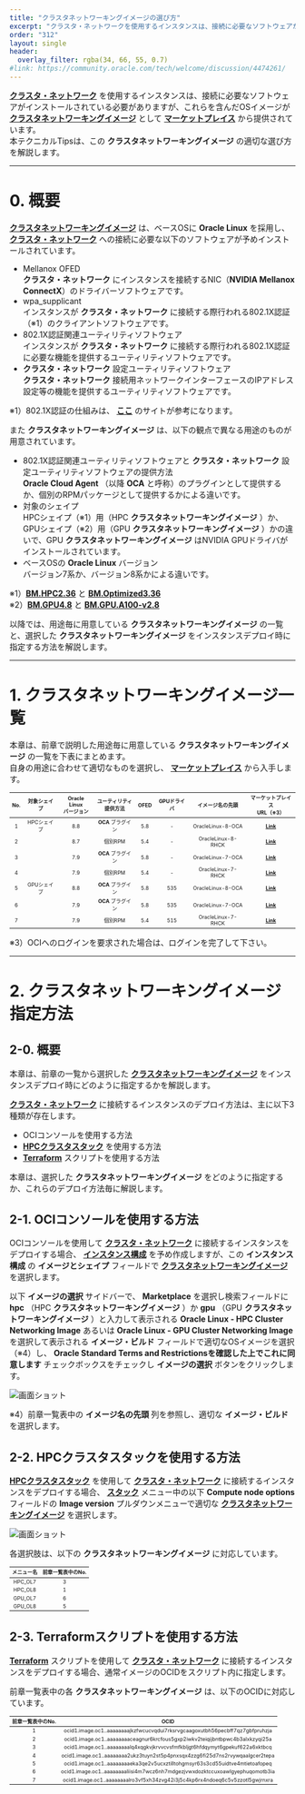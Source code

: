 ```yaml
---
title: "クラスタネットワーキングイメージの選び方"
excerpt: "クラスタ・ネットワークを使用するインスタンスは、接続に必要なソフトウェアがインストールされている必要がありますが、これらを含んだOSイメージがクラスタネットワーキングイメージとしてマーケットプレイスから提供されています。本テクニカルTipsは、このクラスタネットワーキングイメージの適切な選び方を解説します。"
order: "312"
layout: single
header:
  overlay_filter: rgba(34, 66, 55, 0.7)
#link: https://community.oracle.com/tech/welcome/discussion/4474261/
---
```

<style>
table, th, td {
    font-size: 80%;
}
</style>

**[クラスタ・ネットワーク](/ocitutorials/hpc/#5-1-クラスタネットワーク)** を使用するインスタンスは、接続に必要なソフトウェアがインストールされている必要がありますが、これらを含んだOSイメージが **[クラスタネットワーキングイメージ](/ocitutorials/hpc/#5-13-クラスタネットワーキングイメージ)** として **[マーケットプレイス](/ocitutorials/hpc/#5-5-マーケットプレイス)** から提供されています。  
本テクニカルTipsは、この **クラスタネットワーキングイメージ** の適切な選び方を解説します。

***
# 0. 概要

**[クラスタネットワーキングイメージ](/ocitutorials/hpc/#5-13-クラスタネットワーキングイメージ)** は、ベースOSに **Oracle Linux** を採用し、 **[クラスタ・ネットワーク](/ocitutorials/hpc/#5-1-クラスタネットワーク)** への接続に必要な以下のソフトウェアが予めインストールされています。

- Mellanox OFED  
**クラスタ・ネットワーク** にインスタンスを接続するNIC（**NVIDIA Mellanox ConnectX**）のドライバーソフトウェアです。
- wpa_supplicant  
インスタンスが **クラスタ・ネットワーク** に接続する際行われる802.1X認証（※1）のクライアントソフトウェアです。
- 802.1X認証関連ユーティリティソフトウェア  
インスタンスが **クラスタ・ネットワーク** に接続する際行われる802.1X認証に必要な機能を提供するユーティリティソフトウェアです。
- **クラスタ・ネットワーク** 設定ユーティリティソフトウェア  
**クラスタ・ネットワーク** 接続用ネットワークインターフェースのIPアドレス設定等の機能を提供するユーティリティソフトウェアです。

※1）802.1X認証の仕組みは、 **[ここ](https://www.infraexpert.com/study/wireless14.html)** のサイトが参考になります。  

また **クラスタネットワーキングイメージ** は、以下の観点で異なる用途のものが用意されています。

- 802.1X認証関連ユーティリティソフトウェアと **クラスタ・ネットワーク** 設定ユーティリティソフトウェアの提供方法  
**Oracle Cloud Agent** （以降 **OCA** と呼称）のプラグインとして提供するか、個別のRPMパッケージとして提供するかによる違いです。  
- 対象のシェイプ  
HPCシェイプ（※1）用（HPC **クラスタネットワーキングイメージ** ）か、GPUシェイプ（※2）用（GPU **クラスタネットワーキングイメージ** ）かの違いで、GPU **クラスタネットワーキングイメージ** はNVIDIA GPUドライバがインストールされています。  
- ベースOSの **Oracle Linux** バージョン  
バージョン7系か、バージョン8系かによる違いです。  

※1）**[BM.HPC2.36](https://docs.oracle.com/ja-jp/iaas/Content/Compute/References/computeshapes.htm#previous-generation-shapes__previous-generation-bm)** と **[BM.Optimized3.36](https://docs.oracle.com/ja-jp/iaas/Content/Compute/References/computeshapes.htm#bm-hpc-optimized)**  
※2）**[BM.GPU4.8](https://docs.oracle.com/ja-jp/iaas/Content/Compute/References/computeshapes.htm#bm-gpu)** と **[BM.GPU.A100-v2.8](https://docs.oracle.com/ja-jp/iaas/Content/Compute/References/computeshapes.htm#bm-gpu)** 

以降では、用途毎に用意している **クラスタネットワーキングイメージ** の一覧と、選択した **クラスタネットワーキングイメージ** をインスタンスデプロイ時に指定する方法を解説します。

***
# 1. クラスタネットワーキングイメージ一覧

本章は、前章で説明した用途毎に用意している **クラスタネットワーキングイメージ** の一覧を下表にまとめます。  
自身の用途に合わせて適切なものを選択し、 **[マーケットプレイス](/ocitutorials/hpc/#5-5-マーケットプレイス)** から入手します。  

|No.| 対象シェイプ  | **Oracle Linux**<br>バージョン | ユーティリティ<br>提供方法 | OFED | GPUドライバ | イメージ名の先頭           | **マーケットプレイス**<br>URL（※3）                                                    |
| :-:|:-----: | :-----------------------: | :--------------: | :--: | :-----: | :----------------: | :---------------------------------------------------------------------: |
|1| HPCシェイプ | 8.8                       | **OCA** プラグイン         | 5.8  | -       | OracleLinux-8-OCA  | **[Link](https://cloud.oracle.com/marketplace/application/63394796/)**  |
|2|         | 8.7                       | 個別RPM            | 5.4  | -       | OracleLinux-8-RHCK | **[Link](https://cloud.oracle.com/marketplace/application/63394796/)**  |
|3|         | 7.9                       | **OCA** プラグイン         | 5.8  | -       | OracleLinux-7-OCA  | **[Link](https://cloud.oracle.com/marketplace/application/63394796/)**  |
|  4|       | 7.9                       | 個別RPM            | 5.4  | -       | OracleLinux-7-RHCK | **[Link](https://cloud.oracle.com/marketplace/application/63394796/)**  |
| 5|GPUシェイプ | 8.8                       | **OCA** プラグイン         | 5.8  | 535     | OracleLinux-8-OCA  | **[Link](https://cloud.oracle.com/marketplace/application/134254210/)** |
|   6|      | 7.9                       | **OCA** プラグイン         | 5.8  | 535     | OracleLinux-7-OCA  | **[Link](https://cloud.oracle.com/marketplace/application/134254210/)** |
|     7|    | 7.9                       | 個別RPM            | 5.4  | 515     | OracleLinux-7-RHCK | **[Link](https://cloud.oracle.com/marketplace/application/134254210/)** |

※3）OCIへのログインを要求された場合は、ログインを完了して下さい。

***
# 2. クラスタネットワーキングイメージ指定方法

## 2-0. 概要

本章は、前章の一覧から選択した **[クラスタネットワーキングイメージ](/ocitutorials/hpc/#5-13-クラスタネットワーキングイメージ)** をインスタンスデプロイ時にどのように指定するかを解説します。

**[クラスタ・ネットワーク](/ocitutorials/hpc/#5-1-クラスタネットワーク)** に接続するインスタンスのデプロイ方法は、主に以下3種類が存在します。

- OCIコンソールを使用する方法
- **[HPCクラスタスタック](/ocitutorials/hpc/#5-10-hpcクラスタスタック)** を使用する方法
-  **[Terraform](/ocitutorials/hpc/#5-12-terraform)** スクリプトを使用する方法

本章は、選択した **クラスタネットワーキングイメージ** をどのように指定するか、これらのデプロイ方法毎に解説します。

## 2-1. OCIコンソールを使用する方法

OCIコンソールを使用して **[クラスタ・ネットワーク](/ocitutorials/hpc/#5-1-クラスタネットワーク)** に接続するインスタンスをデプロイする場合、 **[インスタンス構成](/ocitutorials/hpc/#5-7-インスタンス構成)** を予め作成しますが、この **インスタンス構成** の **イメージとシェイプ** フィールドで **[クラスタネットワーキングイメージ](/ocitutorials/hpc/#5-13-クラスタネットワーキングイメージ)** を選択します。

以下 **イメージの選択** サイドバーで、 **Marketplace** を選択し検索フィールドに **hpc** （HPC **クラスタネットワーキングイメージ** ）か **gpu** （GPU **クラスタネットワーキングイメージ** ）と入力して表示される **Oracle Linux - HPC Cluster Networking Image** あるいは **Oracle Linux - GPU Cluster Networking Image** を選択して表示される **イメージ・ビルド** フィールドで適切なOSイメージを選択（※4）し、 **Oracle Standard Terms and Restrictionsを確認した上でこれに同意します** チェックボックスをチェックし **イメージの選択** ボタンをクリックします。

![画面ショット](console_page01.png)

※4）前章一覧表中の **イメージ名の先頭** 列を参照し、適切な **イメージ・ビルド** を選択します。

## 2-2. HPCクラスタスタックを使用する方法

**[HPCクラスタスタック](/ocitutorials/hpc/#5-10-hpcクラスタスタック)** を使用して **[クラスタ・ネットワーク](/ocitutorials/hpc/#5-1-クラスタネットワーク)** に接続するインスタンスをデプロイする場合、 **[スタック](/ocitutorials/hpc/#5-3-スタック)** メニュー中の以下 **Compute node options** フィールドの **Image version** プルダウンメニューで適切な **[クラスタネットワーキングイメージ](/ocitutorials/hpc/#5-13-クラスタネットワーキングイメージ)** を選択します。

![画面ショット](console_page02.png)

各選択肢は、以下の **クラスタネットワーキングイメージ** に対応しています。

| メニュー名   | 前章一覧表中のNo. |
| :-----: | :--------: |
| HPC_OL7 | 3          |
| HPC_OL8 | 1          |
| GPU_OL7 | 6          |
| GPU_OL8 | 5          |

## 2-3. Terraformスクリプトを使用する方法

 **[Terraform](/ocitutorials/hpc/#5-12-terraform)** スクリプトを使用して **[クラスタ・ネットワーク](/ocitutorials/hpc/#5-1-クラスタネットワーク)** に接続するインスタンスをデプロイする場合、通常イメージのOCIDをスクリプト内に指定します。

前章一覧表中の各 **クラスタネットワーキングイメージ** は、以下のOCIDに対応しています。

| 前章一覧表中のNo. | OCID                                                                           |
| :--------: | :----------------------------------------------------------------------------: |
| 1          | ocid1.image.oc1..aaaaaaaajkzfwcucvqdui7rksrvgcaagoxutbh56pecbff7qz7gbfpruhzja  |
| 2          | ocid1.image.oc1..aaaaaaaaceagnur6krcfous5gxp2iwkv2teiqijbntbpwc4b3alxkzyqi25a |
| 3          | ocid1.image.oc1..aaaaaaaalq4xqgkvjkrvvcvsfmfkbljgt6hfdqymyt6gpekuf622a6xktbcq |
| 4          | ocid1.image.oc1..aaaaaaaa2ukz3tuyn2st5p4pnxsqx4zzg6fi25d7ns2rvywqaalgcer2tepa  |
| 5          | ocid1.image.oc1..aaaaaaaaeka3qe2v5ucxztilltohgmsyr63s3cd55uidtve4mtietoafopeq  |
| 6          | ocid1.image.oc1..aaaaaaaaliisi4m7wcz6nh7mdgezjvwxdozktccuxoawlgyephuqomotb3ia  |
| 7          | ocid1.image.oc1..aaaaaaaalro3vf5xh34zvg42i3j5c4kp6rx4ndoeq6c5v5zzotl5gwjrnxra  |